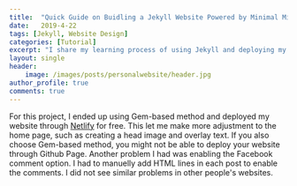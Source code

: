 ```yaml
---
title:  "Quick Guide on Buidling a Jekyll Website Powered by Minimal Mistakes Theme (in progress)"
date:   2019-4-22
tags: [Jekyll, Website Design]
categories: [Tutorial]
excerpt: "I share my learning process of using Jekyll and deploying my website through Netlify."
layout: single
header:
    image: /images/posts/personalwebsite/header.jpg
author_profile: true
comments: true
---
```

<div id="fb-root"></div>
<script async defer crossorigin="anonymous" src="https://connect.facebook.net/en_US/sdk.js#xfbml=1&version=v3.3"></script>

For this project, I ended up using Gem-based method and deployed my website through [Netlify](sss) for free. This let me make more adjustment to the home page, such as creating a head image and overlay text. If you also choose Gem-based method, you might not be able to deploy your website through Github Page. Another problem I had was enabling the Facebook comment option. I had to manuelly add HTML lines in each post to enable the comments. I did not see similar problems in other people's websites.



<div class="fb-comments" data-href="https://xjessiex.netlify.com/resources/personalwebsite/" data-width="" data-numposts="5"></div>

